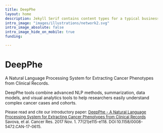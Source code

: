 ```yaml
---
title: DeepPhe
layout: home
description: Jekyll Serif contains content types for a typical business website. The theme is fully responsive, blazing fast and artfully illustrated.
intro_image: "images/illustrations/network2.svg"
intro_image_absolute: false
intro_image_hide_on_mobile: true
funding:

---
```

# DeepPhe

A Natural Language Processing System for Extracting Cancer Phenotypes from Clinical Records.

DeepPhe tools combine advanced NLP methods, summarization, data
models, and visual analytics tools to help researchers easily
understand complex cancer cases and cohorts.

<span style="font-size: small">Please read and cite our introductory paper:
 [DeepPhe - A Natural Language Processing System for Extracting Cancer Phenotypes from Clinical Records](https://dx.doi.org/10.1158%2F0008-5472.CAN-17-0615)
 Savova, et al. Cancer Res. 2017 Nov. 1. 77(21)e115-e118. DOI:10.1158/0008-5472.CAN-17-0615.
</span>

